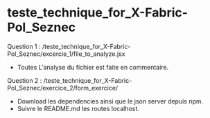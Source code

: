 # teste_technique_for_X-Fabric-Pol_Seznec


Question 1 : /teste_technique_for_X-Fabric-Pol_Seznec/excercie_1/file_to_analyze.jsx
<ul>
   <li>Toutes L'analyse du fichier est faite en commentaire.</li>
  </ul>

Question 2 : /teste_technique_for_X-Fabric-Pol_Seznec/exercice_2/form_exercice/
<ul>
  <li>Download les dependencies ainsi que le json server depuis npm.</li>
  <li>Suivre le README.md les routes localhost.</li>
 </ul>


